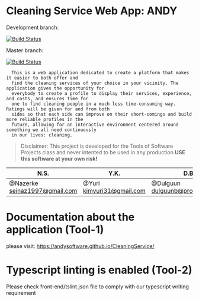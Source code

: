 # Cleaning Service Web App: ANDY

Development branch: 

[![Build Status](https://travis-ci.com/andysoftware/CleaningService.svg?branch=develop)](https://travis-ci.com/andysoftware/CleaningService)

Master branch:

[![Build Status](https://travis-ci.com/andysoftware/CleaningService.svg?branch=master)](https://travis-ci.com/andysoftware/CleaningService)

      This is a web application dedicated to create a platform that makes it easier to both offer and
      find the cleaning services of your choice in your vicinity. The application gives the opportunity for
      everybody to create a profile to display their services, experience, and costs, and ensures time for
      one to find cleaning people in a much less time-consuming way. Ratings will be given for and from both
      sides so that each side can improve on their short-comings and build more reliable profiles in the
      future, allowing for an interactive environment centered around something we all need continuously
      in our lives: cleaning.

> Disclaimer: This project is developed for the Tools of Software Projects class and never intented to be used in any production.**USE this software at your own risk!**

   N.S.                       |         Y.K.             |     D.B.                | A.B.                 |
--------------------------  |  ---------------------------- | -----------------------------| ------------------------------|
@Nazerke<br>seinaz1997@gmail.com|@Yuri<br>kimyuri31@gmail.com| @Dulguun<br>dulguunb@protonmail.com |@Ahmed<br>blejahmed@gmail.com
# Documentation about the application (Tool-1)
please visit: https://andysoftware.github.io/CleaningService/
# Typescript linting is enabled (Tool-2)
Please check front-end/tslint.json file to comply with our typescript writing requirement